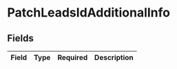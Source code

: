 # PatchLeadsIdAdditionalInfo


## Fields

| Field       | Type        | Required    | Description |
| ----------- | ----------- | ----------- | ----------- |